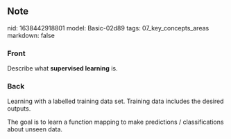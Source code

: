 ## Note
nid: 1638442918801
model: Basic-02d89
tags: 07_key_concepts_areas
markdown: false

### Front
Describe what <b>supervised learning</b> is.

### Back
Learning with a labelled training data set. Training data includes the desired outputs.

The goal is to learn a function mapping to make predictions / classifications about unseen data.
